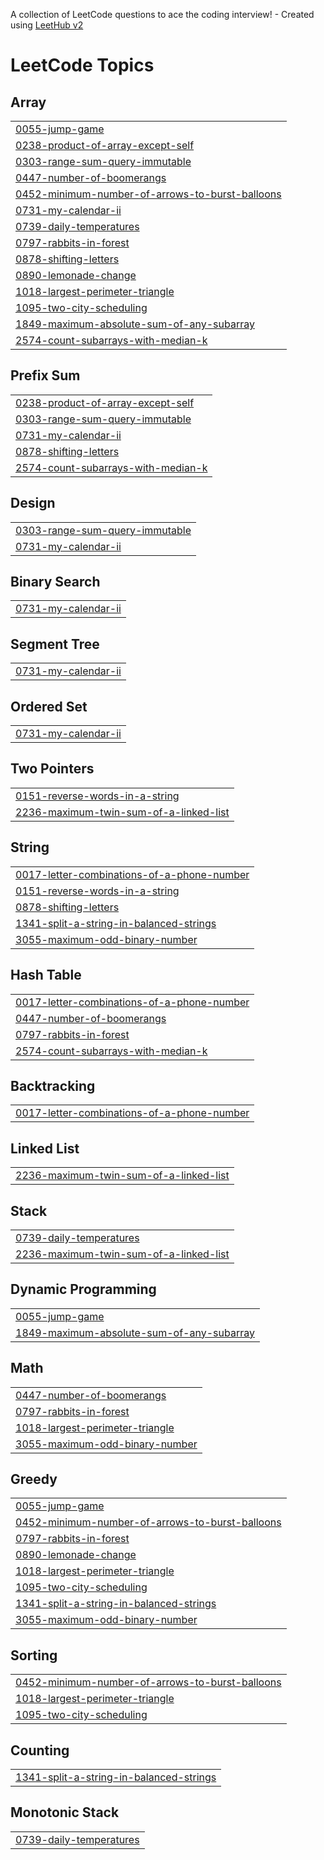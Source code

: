 A collection of LeetCode questions to ace the coding interview! - Created using [LeetHub v2](https://github.com/arunbhardwaj/LeetHub-2.0)
<!---LeetCode Topics Start-->
# LeetCode Topics
## Array
|  |
| ------- |
| [0055-jump-game](https://github.com/Eyerusalem-Hailemariam/LeetCode/tree/master/0055-jump-game) |
| [0238-product-of-array-except-self](https://github.com/Eyerusalem-Hailemariam/LeetCode/tree/master/0238-product-of-array-except-self) |
| [0303-range-sum-query-immutable](https://github.com/Eyerusalem-Hailemariam/LeetCode/tree/master/0303-range-sum-query-immutable) |
| [0447-number-of-boomerangs](https://github.com/Eyerusalem-Hailemariam/LeetCode/tree/master/0447-number-of-boomerangs) |
| [0452-minimum-number-of-arrows-to-burst-balloons](https://github.com/Eyerusalem-Hailemariam/LeetCode/tree/master/0452-minimum-number-of-arrows-to-burst-balloons) |
| [0731-my-calendar-ii](https://github.com/Eyerusalem-Hailemariam/LeetCode/tree/master/0731-my-calendar-ii) |
| [0739-daily-temperatures](https://github.com/Eyerusalem-Hailemariam/LeetCode/tree/master/0739-daily-temperatures) |
| [0797-rabbits-in-forest](https://github.com/Eyerusalem-Hailemariam/LeetCode/tree/master/0797-rabbits-in-forest) |
| [0878-shifting-letters](https://github.com/Eyerusalem-Hailemariam/LeetCode/tree/master/0878-shifting-letters) |
| [0890-lemonade-change](https://github.com/Eyerusalem-Hailemariam/LeetCode/tree/master/0890-lemonade-change) |
| [1018-largest-perimeter-triangle](https://github.com/Eyerusalem-Hailemariam/LeetCode/tree/master/1018-largest-perimeter-triangle) |
| [1095-two-city-scheduling](https://github.com/Eyerusalem-Hailemariam/LeetCode/tree/master/1095-two-city-scheduling) |
| [1849-maximum-absolute-sum-of-any-subarray](https://github.com/Eyerusalem-Hailemariam/LeetCode/tree/master/1849-maximum-absolute-sum-of-any-subarray) |
| [2574-count-subarrays-with-median-k](https://github.com/Eyerusalem-Hailemariam/LeetCode/tree/master/2574-count-subarrays-with-median-k) |
## Prefix Sum
|  |
| ------- |
| [0238-product-of-array-except-self](https://github.com/Eyerusalem-Hailemariam/LeetCode/tree/master/0238-product-of-array-except-self) |
| [0303-range-sum-query-immutable](https://github.com/Eyerusalem-Hailemariam/LeetCode/tree/master/0303-range-sum-query-immutable) |
| [0731-my-calendar-ii](https://github.com/Eyerusalem-Hailemariam/LeetCode/tree/master/0731-my-calendar-ii) |
| [0878-shifting-letters](https://github.com/Eyerusalem-Hailemariam/LeetCode/tree/master/0878-shifting-letters) |
| [2574-count-subarrays-with-median-k](https://github.com/Eyerusalem-Hailemariam/LeetCode/tree/master/2574-count-subarrays-with-median-k) |
## Design
|  |
| ------- |
| [0303-range-sum-query-immutable](https://github.com/Eyerusalem-Hailemariam/LeetCode/tree/master/0303-range-sum-query-immutable) |
| [0731-my-calendar-ii](https://github.com/Eyerusalem-Hailemariam/LeetCode/tree/master/0731-my-calendar-ii) |
## Binary Search
|  |
| ------- |
| [0731-my-calendar-ii](https://github.com/Eyerusalem-Hailemariam/LeetCode/tree/master/0731-my-calendar-ii) |
## Segment Tree
|  |
| ------- |
| [0731-my-calendar-ii](https://github.com/Eyerusalem-Hailemariam/LeetCode/tree/master/0731-my-calendar-ii) |
## Ordered Set
|  |
| ------- |
| [0731-my-calendar-ii](https://github.com/Eyerusalem-Hailemariam/LeetCode/tree/master/0731-my-calendar-ii) |
## Two Pointers
|  |
| ------- |
| [0151-reverse-words-in-a-string](https://github.com/Eyerusalem-Hailemariam/LeetCode/tree/master/0151-reverse-words-in-a-string) |
| [2236-maximum-twin-sum-of-a-linked-list](https://github.com/Eyerusalem-Hailemariam/LeetCode/tree/master/2236-maximum-twin-sum-of-a-linked-list) |
## String
|  |
| ------- |
| [0017-letter-combinations-of-a-phone-number](https://github.com/Eyerusalem-Hailemariam/LeetCode/tree/master/0017-letter-combinations-of-a-phone-number) |
| [0151-reverse-words-in-a-string](https://github.com/Eyerusalem-Hailemariam/LeetCode/tree/master/0151-reverse-words-in-a-string) |
| [0878-shifting-letters](https://github.com/Eyerusalem-Hailemariam/LeetCode/tree/master/0878-shifting-letters) |
| [1341-split-a-string-in-balanced-strings](https://github.com/Eyerusalem-Hailemariam/LeetCode/tree/master/1341-split-a-string-in-balanced-strings) |
| [3055-maximum-odd-binary-number](https://github.com/Eyerusalem-Hailemariam/LeetCode/tree/master/3055-maximum-odd-binary-number) |
## Hash Table
|  |
| ------- |
| [0017-letter-combinations-of-a-phone-number](https://github.com/Eyerusalem-Hailemariam/LeetCode/tree/master/0017-letter-combinations-of-a-phone-number) |
| [0447-number-of-boomerangs](https://github.com/Eyerusalem-Hailemariam/LeetCode/tree/master/0447-number-of-boomerangs) |
| [0797-rabbits-in-forest](https://github.com/Eyerusalem-Hailemariam/LeetCode/tree/master/0797-rabbits-in-forest) |
| [2574-count-subarrays-with-median-k](https://github.com/Eyerusalem-Hailemariam/LeetCode/tree/master/2574-count-subarrays-with-median-k) |
## Backtracking
|  |
| ------- |
| [0017-letter-combinations-of-a-phone-number](https://github.com/Eyerusalem-Hailemariam/LeetCode/tree/master/0017-letter-combinations-of-a-phone-number) |
## Linked List
|  |
| ------- |
| [2236-maximum-twin-sum-of-a-linked-list](https://github.com/Eyerusalem-Hailemariam/LeetCode/tree/master/2236-maximum-twin-sum-of-a-linked-list) |
## Stack
|  |
| ------- |
| [0739-daily-temperatures](https://github.com/Eyerusalem-Hailemariam/LeetCode/tree/master/0739-daily-temperatures) |
| [2236-maximum-twin-sum-of-a-linked-list](https://github.com/Eyerusalem-Hailemariam/LeetCode/tree/master/2236-maximum-twin-sum-of-a-linked-list) |
## Dynamic Programming
|  |
| ------- |
| [0055-jump-game](https://github.com/Eyerusalem-Hailemariam/LeetCode/tree/master/0055-jump-game) |
| [1849-maximum-absolute-sum-of-any-subarray](https://github.com/Eyerusalem-Hailemariam/LeetCode/tree/master/1849-maximum-absolute-sum-of-any-subarray) |
## Math
|  |
| ------- |
| [0447-number-of-boomerangs](https://github.com/Eyerusalem-Hailemariam/LeetCode/tree/master/0447-number-of-boomerangs) |
| [0797-rabbits-in-forest](https://github.com/Eyerusalem-Hailemariam/LeetCode/tree/master/0797-rabbits-in-forest) |
| [1018-largest-perimeter-triangle](https://github.com/Eyerusalem-Hailemariam/LeetCode/tree/master/1018-largest-perimeter-triangle) |
| [3055-maximum-odd-binary-number](https://github.com/Eyerusalem-Hailemariam/LeetCode/tree/master/3055-maximum-odd-binary-number) |
## Greedy
|  |
| ------- |
| [0055-jump-game](https://github.com/Eyerusalem-Hailemariam/LeetCode/tree/master/0055-jump-game) |
| [0452-minimum-number-of-arrows-to-burst-balloons](https://github.com/Eyerusalem-Hailemariam/LeetCode/tree/master/0452-minimum-number-of-arrows-to-burst-balloons) |
| [0797-rabbits-in-forest](https://github.com/Eyerusalem-Hailemariam/LeetCode/tree/master/0797-rabbits-in-forest) |
| [0890-lemonade-change](https://github.com/Eyerusalem-Hailemariam/LeetCode/tree/master/0890-lemonade-change) |
| [1018-largest-perimeter-triangle](https://github.com/Eyerusalem-Hailemariam/LeetCode/tree/master/1018-largest-perimeter-triangle) |
| [1095-two-city-scheduling](https://github.com/Eyerusalem-Hailemariam/LeetCode/tree/master/1095-two-city-scheduling) |
| [1341-split-a-string-in-balanced-strings](https://github.com/Eyerusalem-Hailemariam/LeetCode/tree/master/1341-split-a-string-in-balanced-strings) |
| [3055-maximum-odd-binary-number](https://github.com/Eyerusalem-Hailemariam/LeetCode/tree/master/3055-maximum-odd-binary-number) |
## Sorting
|  |
| ------- |
| [0452-minimum-number-of-arrows-to-burst-balloons](https://github.com/Eyerusalem-Hailemariam/LeetCode/tree/master/0452-minimum-number-of-arrows-to-burst-balloons) |
| [1018-largest-perimeter-triangle](https://github.com/Eyerusalem-Hailemariam/LeetCode/tree/master/1018-largest-perimeter-triangle) |
| [1095-two-city-scheduling](https://github.com/Eyerusalem-Hailemariam/LeetCode/tree/master/1095-two-city-scheduling) |
## Counting
|  |
| ------- |
| [1341-split-a-string-in-balanced-strings](https://github.com/Eyerusalem-Hailemariam/LeetCode/tree/master/1341-split-a-string-in-balanced-strings) |
## Monotonic Stack
|  |
| ------- |
| [0739-daily-temperatures](https://github.com/Eyerusalem-Hailemariam/LeetCode/tree/master/0739-daily-temperatures) |
<!---LeetCode Topics End-->
